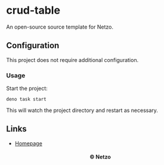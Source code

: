 # crud-table

An open-source source template for Netzo.

## Configuration

This project does not require additional configuration.

### Usage

Start the project:

```
deno task start
```

This will watch the project directory and restart as necessary.

## Links

- [Homepage](https://app.netzo.io/templates/crud-table)

<div align="center">
  <h4>© Netzo</h4>
</div>
